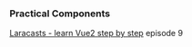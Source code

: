 ### Practical Components

[Laracasts - learn Vue2 step by step](https://laracasts.com/series/learn-vue-2-step-by-step/episodes/9?autoplay=true)    episode 9

